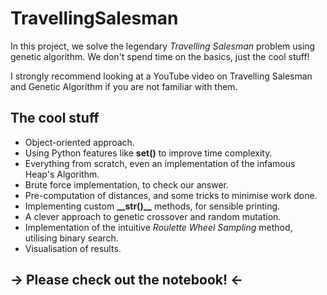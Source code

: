 # TravellingSalesman

In this project, we solve the legendary *Travelling Salesman* problem using genetic algorithm. We don't spend time on the basics, just the cool stuff!

I strongly recommend looking at a YouTube video on Travelling Salesman and Genetic Algorithm if you are not familiar with them.

## The cool stuff
* Object-oriented approach.
* Using Python features like **set()** to improve time complexity.
* Everything from scratch, even an implementation of the infamous Heap's Algorithm.
* Brute force implementation, to check our answer.
* Pre-computation of distances, and some tricks to minimise work done.
* Implementing custom **\_\_str()\_\_** methods, for sensible printing.
* A clever approach to genetic crossover and random mutation.
* Implementation of the intuitive *Roulette Wheel Sampling* method, utilising binary search.
* Visualisation of results.

## -> Please check out the notebook! <-
